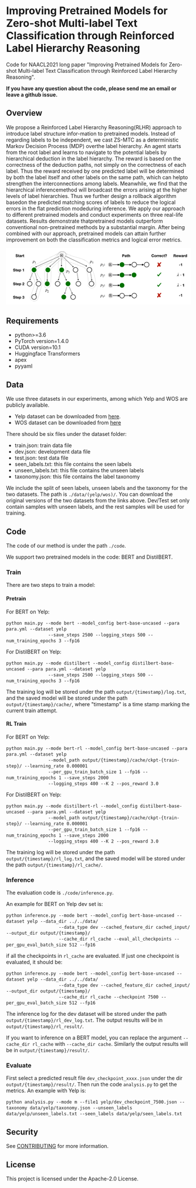 # Improving Pretrained Models for Zero-shot Multi-label Text Classification through Reinforced Label Hierarchy Reasoning

Code for NAACL2021 long paper "Improving Pretrained Models for Zero-shot Multi-label Text Classification through Reinforced Label Hierarchy Reasoning".

**If you have any question about the code, please send me an email or leave a github issue.**

## Overview

We propose a Reinforced Label Hierarchy Reasoning(RLHR) approach to introduce label structure infor-mation to pretrained models. Instead of regarding labels to be independent, we cast ZS-MTC as a deterministic Markov Decision Process (MDP) overthe label hierarchy. An agent starts from the root label and learns to navigate to the potential labels by hierarchical deduction in the label hierarchy. The reward is based on the correctness of the deduction paths, not simply on the correctness of each label. Thus the reward received by one predicted label will be determined by both the label itself and other labels on the same path, which can helpto strengthen the interconnections among labels. Meanwhile, we find that the hierarchical inferencemethod will broadcast the errors arising at the higher levels of label hierarchies. Thus we further design a rollback algorithm basedon the predicted matching scores of labels to reduce the logical errors in the flat prediction modeduring inference. We apply our approach to different pretrained models and conduct experiments on three real-life datasets. Results demonstrate thatpretrained models outperform conventional non-pretrained methods by a substantial margin. After being combined with our approach, pretrained models can attain further improvement on both the classification metrics and logical error metrics.

![Model architecture](model-arch.png)

## Requirements

* python>=3.6
* PyTorch version=1.4.0
* CUDA version=10.1
* Huggingface Transformers
* apex
* pyyaml

## Data

We use three datasets in our experiments, among which Yelp and WOS are publicly available. 
* Yelp dataset can be downloaded from [here](https://www.yelp.com/dataset). 
* WOS dataset can be downloaded from [here](https://data.mendeley.com/datasets/9rw3vkcfy4/4)

There should be six files under the dataset folder: 
* train.json: train data file
* dev.json: development data file
* test.json: test data file
* seen_labels.txt: this file contains the seen labels
* unseen_labels.txt: this file contains the unseen labels
* taxonomy.json: this file contains the label taxonomy

We include the split of seen labels, unseen labels and the taxonomy for the two datasets. The path is ``./data/(yelp/wos)/``. You can download the original versions of the two datasets from the links above. Dev/Test set only contain samples with unseen labels, and the rest samples will be used for training.

## Code

The code of our method is under the path ``./code``.

We support two pretrained models in the code: BERT and DistilBERT.

### Train

There are two steps to train a model:

#### Pretrain
For BERT on Yelp:
```
python main.py --mode bert --model_config bert-base-uncased --para para.yml --dataset yelp 
				--save_steps 2500 --logging_steps 500 --num_training_epochs 3 --fp16
```
For DistilBERT on Yelp:
```
python main.py --mode distilbert --model_config distilbert-base-uncased --para para.yml --dataset yelp 
				--save_steps 2500 --logging_steps 500 --num_training_epochs 3 --fp16
```

The training log will be stored under the path ``output/{timestamp}/log.txt``, and the saved model will be stored under the path ``output/{timestamp}/cache/``, where "timestamp" is a time stamp marking the current train attempt.

#### RL Train
For BERT on Yelp:
```
python main.py --mode bert-rl --model_config bert-base-uncased --para para.yml --dataset yelp 
				--model_path output/{timestamp}/cache/ckpt-{train-step}/ --learning_rate 0.000001 
				--per_gpu_train_batch_size 1 --fp16 --num_training_epochs 1 --save_steps 2000 
				--logging_steps 400 --K 2 --pos_reward 3.0
```

For DistilBERT on Yelp:
```
python main.py --mode distilbert-rl --model_config distilbert-base-uncased --para para.yml --dataset yelp 
				--model_path output/{timestamp}/cache/ckpt-{train-step}/ --learning_rate 0.000001 
				--per_gpu_train_batch_size 1 --fp16 --num_training_epochs 1 --save_steps 2000 
				--logging_steps 400 --K 2 --pos_reward 3.0
```
The training log will be stored under the path ``output/{timestamp}/rl_log.txt``, and the saved model will be stored under the path ``output/{timestamp}/rl_cache/``. 


### Inference

The evaluation code is ``./code/inference.py``.

An example for BERT on Yelp dev set is:
```
python inference.py --mode bert --model_config bert-base-uncased --dataset yelp --data_dir ../../data/ 
					--data_type dev --cached_feature_dir cached_input/ --output_dir output/{timestamp}/  
					--cache_dir rl_cache --eval_all_checkpoints --per_gpu_eval_batch_size 512 --fp16
```
if all the checkpoints in ``rl_cache`` are evaluated. If just one checkpoint is evaluated, it should be:
```
python inference.py --mode bert --model_config bert-base-uncased --dataset yelp --data_dir ../../data/ 
					--data_type dev --cached_feature_dir cached_input/ --output_dir output/{timestamp}/
					--cache_dir rl_cache --checkpoint 7500 --per_gpu_eval_batch_size 512 --fp16
```
The inference log for the dev dataset will be stored under the path ``output/{timestamp}/rl_dev_log.txt``. The output results will be in ``output/{timestamp}/rl_result/``.

If you want to inference on a BERT model, you can replace the argument ``--cache_dir rl_cache`` with ``--cache_dir cache``. Similarly the output results will be in ``output/{timestamp}/result/``.


### Evaluate

First select a predicted result file ``dev_checkpoint_xxxx.json`` under the dir ``output/{timestamp}/result/``. Then run the code ``analysis.py`` to get the metrics. An example with Yelp is:
```
python analysis.py --mode m --file1 yelp/dev_checkpoint_7500.json --taxonomy data/yelp/taxonomy.json --unseen_labels data/yelp/unseen_labels.txt --seen_labels data/yelp/seen_labels.txt
```
## Security

See [CONTRIBUTING](CONTRIBUTING.md#security-issue-notifications) for more information.

## License

This project is licensed under the Apache-2.0 License.



